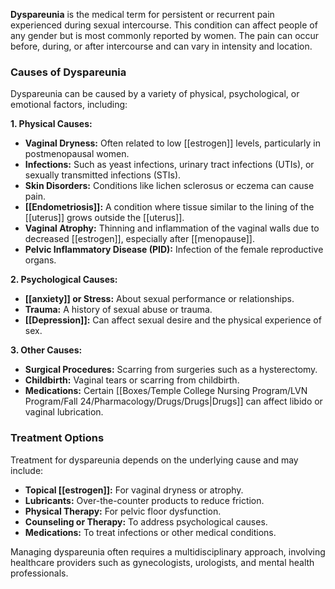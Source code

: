 **Dyspareunia** is the medical term for persistent or recurrent pain experienced during sexual intercourse. This condition can affect people of any gender but is most commonly reported by women. The pain can occur before, during, or after intercourse and can vary in intensity and location.

### Causes of Dyspareunia
Dyspareunia can be caused by a variety of physical, psychological, or emotional factors, including:

**1. Physical Causes:**
   - **Vaginal Dryness:** Often related to low [[estrogen]] levels, particularly in postmenopausal women.
   - **Infections:** Such as yeast infections, urinary tract infections (UTIs), or sexually transmitted infections (STIs).
   - **Skin Disorders:** Conditions like lichen sclerosus or eczema can cause pain.
   - **[[Endometriosis]]:** A condition where tissue similar to the lining of the [[uterus]] grows outside the [[uterus]].
   - **Vaginal Atrophy:** Thinning and inflammation of the vaginal walls due to decreased [[estrogen]], especially after [[menopause]].
   - **Pelvic Inflammatory Disease (PID):** Infection of the female reproductive organs.

**2. Psychological Causes:**
   - **[[anxiety]] or Stress:** About sexual performance or relationships.
   - **Trauma:** A history of sexual abuse or trauma.
   - **[[Depression]]:** Can affect sexual desire and the physical experience of sex.

**3. Other Causes:**
   - **Surgical Procedures:** Scarring from surgeries such as a hysterectomy.
   - **Childbirth:** Vaginal tears or scarring from childbirth.
   - **Medications:** Certain [[Boxes/Temple College Nursing Program/LVN Program/Fall 24/Pharmacology/Drugs/Drugs|Drugs]] can affect libido or vaginal lubrication.

### Treatment Options
Treatment for dyspareunia depends on the underlying cause and may include:

- **Topical [[estrogen]]:** For vaginal dryness or atrophy.
- **Lubricants:** Over-the-counter products to reduce friction.
- **Physical Therapy:** For pelvic floor dysfunction.
- **Counseling or Therapy:** To address psychological causes.
- **Medications:** To treat infections or other medical conditions.

Managing dyspareunia often requires a multidisciplinary approach, involving healthcare providers such as gynecologists, urologists, and mental health professionals.
